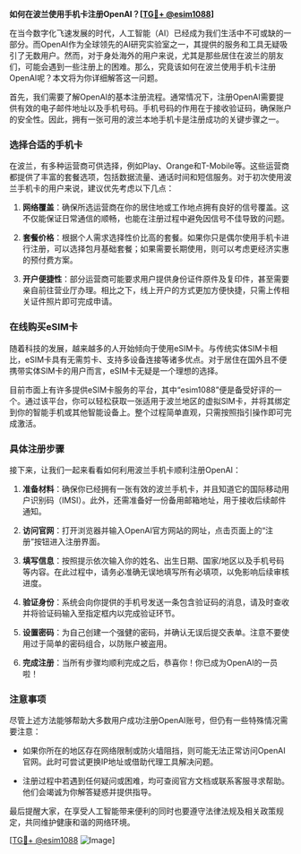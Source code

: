 **如何在波兰使用手机卡注册OpenAI？[[TG💪+ @esim1088](https://t.me/s/esim1088)]**

在当今数字化飞速发展的时代，人工智能（AI）已经成为我们生活中不可或缺的一部分。而OpenAI作为全球领先的AI研究实验室之一，其提供的服务和工具无疑吸引了无数用户。然而，对于身处海外的用户来说，尤其是那些居住在波兰的朋友们，可能会遇到一些注册上的困难。那么，究竟该如何在波兰使用手机卡注册OpenAI呢？本文将为你详细解答这一问题。

首先，我们需要了解OpenAI的基本注册流程。通常情况下，注册OpenAI需要提供有效的电子邮件地址以及手机号码。手机号码的作用在于接收验证码，确保账户的安全性。因此，拥有一张可用的波兰本地手机卡是注册成功的关键步骤之一。

### **选择合适的手机卡**

在波兰，有多种运营商可供选择，例如Play、Orange和T-Mobile等。这些运营商都提供了丰富的套餐选项，包括数据流量、通话时间和短信服务。对于初次使用波兰手机卡的用户来说，建议优先考虑以下几点：

1. **网络覆盖**：确保所选运营商在你的居住地或工作地点拥有良好的信号覆盖。这不仅能保证日常通信的顺畅，也能在注册过程中避免因信号不佳导致的问题。
   
2. **套餐价格**：根据个人需求选择性价比高的套餐。如果你只是偶尔使用手机卡进行注册，可以选择包月基础套餐；如果需要长期使用，则可以考虑更经济实惠的预付费方案。

3. **开户便捷性**：部分运营商可能要求用户提供身份证件原件及复印件，甚至需要亲自前往营业厅办理。相比之下，线上开户的方式更加方便快捷，只需上传相关证件照片即可完成申请。

### **在线购买eSIM卡**

随着科技的发展，越来越多的人开始倾向于使用eSIM卡。与传统实体SIM卡相比，eSIM卡具有无需剪卡、支持多设备连接等诸多优点。对于居住在国外且不便携带实体SIM卡的用户而言，eSIM卡无疑是一个理想的选择。

目前市面上有许多提供eSIM卡服务的平台，其中“esim1088”便是备受好评的一个。通过该平台，你可以轻松获取一张适用于波兰地区的虚拟SIM卡，并将其绑定到你的智能手机或其他智能设备上。整个过程简单直观，只需按照指引操作即可完成激活。

### **具体注册步骤**

接下来，让我们一起来看看如何利用波兰手机卡顺利注册OpenAI：

1. **准备材料**：确保你已经拥有一张有效的波兰手机卡，并且知道它的国际移动用户识别码（IMSI）。此外，还需准备好一份备用邮箱地址，用于接收后续邮件通知。

2. **访问官网**：打开浏览器并输入OpenAI官方网站的网址，点击页面上的“注册”按钮进入注册界面。

3. **填写信息**：按照提示依次输入你的姓名、出生日期、国家/地区以及手机号码等内容。在此过程中，请务必准确无误地填写所有必填项，以免影响后续审核进度。

4. **验证身份**：系统会向你提供的手机号发送一条包含验证码的消息，请及时查收并将验证码输入至指定框内以完成验证环节。

5. **设置密码**：为自己创建一个强健的密码，并确认无误后提交表单。注意不要使用过于简单的密码组合，以防账户被盗用。

6. **完成注册**：当所有步骤均顺利完成之后，恭喜你！你已成为OpenAI的一员啦！

### **注意事项**

尽管上述方法能够帮助大多数用户成功注册OpenAI账号，但仍有一些特殊情况需要注意：

- 如果你所在的地区存在网络限制或防火墙阻挡，则可能无法正常访问OpenAI官网。此时可尝试更换IP地址或借助代理工具解决问题。
  
- 注册过程中若遇到任何疑问或困难，均可查阅官方文档或联系客服寻求帮助。他们会竭诚为你解答疑惑并提供指导。

最后提醒大家，在享受人工智能带来便利的同时也要遵守法律法规及相关政策规定，共同维护健康和谐的网络环境。

[[TG💪+ @esim1088](https://t.me/s/esim1088) ![Image](https://i.postimg.cc/4NQfJmqS/Snipaste-2025-05-13-00-14-12.png)]